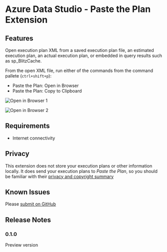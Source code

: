 # Azure Data Studio - Paste the Plan Extension


## Features


Open execution plan XML from a saved execution plan file, an estimated execution plan, an actual execution plan, or embedded in query results such as sp_BlitzCache.

From the open XML file, run either of the commands from the command pallete (`ctrl+shift+p`):
- Paste the Plan: Open in Browser
- Paste the Plan: Copy to Clipboard

![Open in Browser 1](https://github.com/dzsquared/sqlops-pastetheplan/raw/master/images/OpenInBrowser.gif)


![Open in Browser 2](https://github.com/dzsquared/sqlops-pastetheplan/raw/master/images/OpenInBrowser2.gif)


## Requirements

- Internet connectivity

## Privacy

This extension does not store your execution plans or other information locally.  It does send your execution plans to *Paste the Plan*, so you should be familiar with their [privacy and copyright summary](https://www.brentozar.com/pastetheplan/paste-plan-privacy-copyright-summary/)

## Known Issues

Please [submit on GitHub](https://github.com/dzsquared/sqlops-pastetheplan/issues)


## Release Notes


### 0.1.0

Preview version

